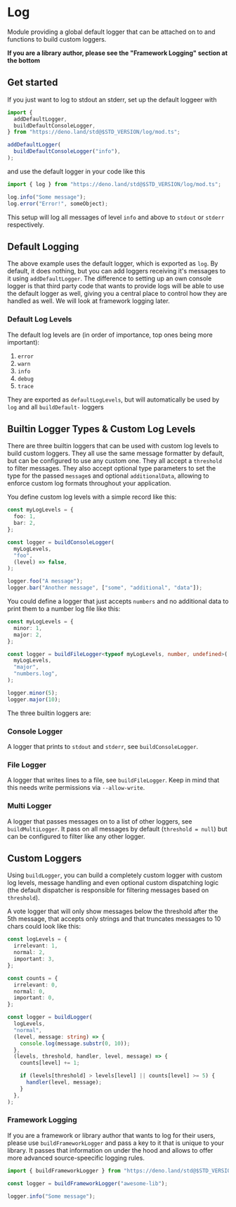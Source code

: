 # Log

Module providing a global default logger that can be attached on to and
functions to build custom loggers.

**If you are a library author, please see the "Framework Logging" section at the
bottom**

## Get started

If you just want to log to stdout an stderr, set up the default loggeer with

```ts
import {
  addDefaultLogger,
  buildDefaultConsoleLogger,
} from "https://deno.land/std@$STD_VERSION/log/mod.ts";

addDefaultLogger(
  buildDefaultConsoleLogger("info"),
);
```

and use the default logger in your code like this

```ts
import { log } from "https://deno.land/std@$STD_VERSION/log/mod.ts";

log.info("Some message");
log.error("Error!", someObject);
```

This setup will log all messages of level `info` and above to `stdout` or
`stderr` respectively.

## Default Logging

The above example uses the default logger, which is exported as `log`. By
default, it does nothing, but you can add loggers receiving it's messages to it
using `addDefaultLogger`. The difference to setting up an own console logger is
that third party code that wants to provide logs will be able to use the default
logger as well, giving you a central place to control how they are handled as
well. We will look at framework logging later.

### Default Log Levels

The default log levels are (in order of importance, top ones being more
important):

1. `error`
2. `warn`
3. `info`
4. `debug`
5. `trace`

They are exported as `defaultLogLevels`, but will automatically be used by `log`
and all `buildDefault-` loggers

## Builtin Logger Types & Custom Log Levels

There are three builtin loggers that can be used with custom log levels to build
custom loggers. They all use the same message formatter by default, but can be
configured to use any custom one. They all accept a `threshold` to filter
messages. They also accept optional type parameters to set the type for the
passed `message`s and optional `additionalData`, allowing to enforce custom log
formats throughout your application.

You define custom log levels with a simple record like this:

```ts
const myLogLevels = {
  foo: 1,
  bar: 2,
};

const logger = buildConsoleLogger(
  myLogLevels,
  "foo",
  (level) => false,
);

logger.foo("A message");
logger.bar("Another message", ["some", "additional", "data"]);
```

You could define a logger that just accepts `numbers` and no additional data to
print them to a number log file like this:

```ts
const myLogLevels = {
  minor: 1,
  major: 2,
};

const logger = buildFileLogger<typeof myLogLevels, number, undefined>(
  myLogLevels,
  "major",
  "numbers.log",
);

logger.minor(5);
logger.major(10);
```

The three builtin loggers are:

### Console Logger

A logger that prints to `stdout` and `stderr`, see `buildConsoleLogger`.

### File Logger

A logger that writes lines to a file, see `buildFileLogger`. Keep in mind that
this needs write permissions via `--allow-write`.

### Multi Logger

A logger that passes messages on to a list of other loggers, see
`buildMultiLogger`. It pass on all messages by default (`threshold = null`) but
can be configured to filter like any other logger.

## Custom Loggers

Using `buildLogger`, you can build a completely custom logger with custom log
levels, message handling and even optional custom dispatching logic (the default
dispatcher is responsible for filtering messages based on `threshold`).

A vote logger that will only show messages below the threshold after the 5th
message, that accepts only strings and that truncates messages to 10 chars could
look like this:

```ts
const logLevels = {
  irrelevant: 1,
  normal: 2,
  important: 3,
};

const counts = {
  irrelevant: 0,
  normal: 0,
  important: 0,
};

const logger = buildLogger(
  logLevels,
  "normal",
  (level, message: string) => {
    console.log(message.substr(0, 10));
  },
  (levels, threshold, handler, level, message) => {
    counts[level] += 1;

    if (levels[threshold] > levels[level] || counts[level] >= 5) {
      handler(level, message);
    }
  },
);
```

### Framework Logging

If you are a framework or library author that wants to log for their users,
please use `buildFrameworkLogger` and pass a key to it that is unique to your
library. It passes that information on under the hood and allows to offer more
advanced source-speecific logging rules.

```ts
import { buildFrameworkLogger } from "https://deno.land/std@$STD_VERSION/log/mod.ts";

const logger = buildFrameworkLogger("awesome-lib");

logger.info("Some message");
```
